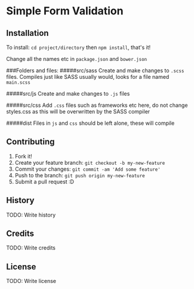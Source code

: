 # Simple Form Validation

## Installation

To install: `cd project/directory` then `npm install`, that's it!

Change all the names etc in `package.json` and `bower.json`

###Folders and files:
#####src/sass
Create and make changes to `.scss` files. Compiles just like SASS usually would, looks for a file named `main.scss`

#####src/js
Create and make changes to `.js` files

#####src/css
Add `.css` files such as frameworks etc here, do not change styles.css as this will be overwritten by the SASS compiler

#####dist
Files in `js` and `css` should be left alone, these will compile

## Contributing

1. Fork it!
2. Create your feature branch: `git checkout -b my-new-feature`
3. Commit your changes: `git commit -am 'Add some feature'`
4. Push to the branch: `git push origin my-new-feature`
5. Submit a pull request :D

## History

TODO: Write history

## Credits

TODO: Write credits

## License

TODO: Write license
